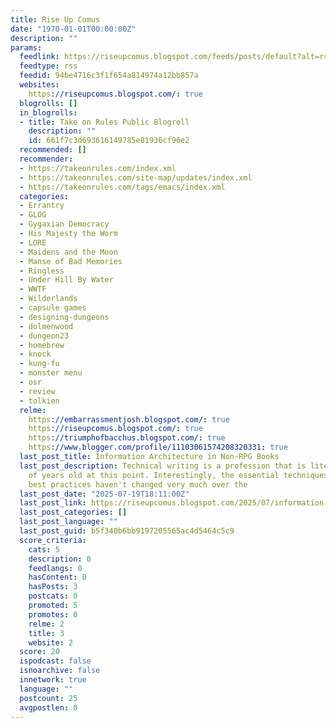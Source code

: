 ```yaml
---
title: Rise Up Comus
date: "1970-01-01T00:00:00Z"
description: ""
params:
  feedlink: https://riseupcomus.blogspot.com/feeds/posts/default?alt=rss
  feedtype: rss
  feedid: 94be4716c3f1f654a814974a12bb857a
  websites:
    https://riseupcomus.blogspot.com/: true
  blogrolls: []
  in_blogrolls:
  - title: Take on Rules Public Blogroll
    description: ""
    id: 661f7c3d693616149785e81936cf96e2
  recommended: []
  recommender:
  - https://takeonrules.com/index.xml
  - https://takeonrules.com/site-map/updates/index.xml
  - https://takeonrules.com/tags/emacs/index.xml
  categories:
  - Errantry
  - GLOG
  - Gygaxian Democracy
  - His Majesty the Worm
  - LORE
  - Maidens and the Moon
  - Manse of Bad Memories
  - Ringless
  - Under Hill By Water
  - WWTF
  - Wilderlands
  - capsule games
  - designing-dungeons
  - dolmenwood
  - dungeon23
  - homebrew
  - knock
  - kung-fu
  - monster menu
  - osr
  - review
  - tolkien
  relme:
    https://embarrassmentjosh.blogspot.com/: true
    https://riseupcomus.blogspot.com/: true
    https://triumphofbacchus.blogspot.com/: true
    https://www.blogger.com/profile/11103061574208320331: true
  last_post_title: Information Architecture in Non-RPG Books
  last_post_description: Technical writing is a profession that is literally hundreds
    of years old at this point. Interestingly, the essential techniques and fundamental
    best practices haven't changed very much over the
  last_post_date: "2025-07-19T18:11:00Z"
  last_post_link: https://riseupcomus.blogspot.com/2025/07/information-architecture-in-non-rpg.html
  last_post_categories: []
  last_post_language: ""
  last_post_guid: b5f340b6bb9197205565ac4d5464c5c9
  score_criteria:
    cats: 5
    description: 0
    feedlangs: 0
    hasContent: 0
    hasPosts: 3
    postcats: 0
    promoted: 5
    promotes: 0
    relme: 2
    title: 3
    website: 2
  score: 20
  ispodcast: false
  isnoarchive: false
  innetwork: true
  language: ""
  postcount: 25
  avgpostlen: 0
---
```

